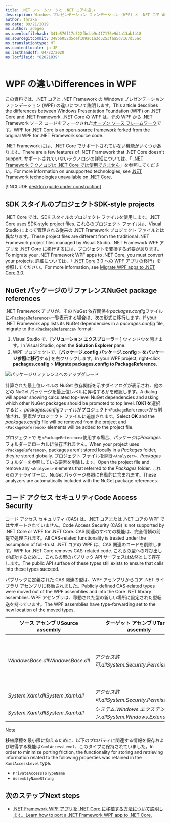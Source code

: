 ```yaml
---
title: .NET フレームワークと .NET コアの違い
description: Windows プレゼンテーション ファンデーション (WPF) と .NET コア WPF の .NET フレームワーク実装の違いについて説明します。 アプリを移行する際には、これらの非互換性を考慮する必要があります。
author: thraka
ms.date: 09/21/2019
ms.author: adegeo
ms.openlocfilehash: 341e576f17c522fbcbb9c417176e9d4a13ab1b18
ms.sourcegitcommit: 348bb052d5cef109a61a3d5253faa5d7167d55ac
ms.translationtype: MT
ms.contentlocale: ja-JP
ms.lasthandoff: 04/22/2020
ms.locfileid: "82021839"
---
```

# <a name="differences-in-wpf"></a><span data-ttu-id="4ee8a-104">WPF の違い</span><span class="sxs-lookup"><span data-stu-id="4ee8a-104">Differences in WPF</span></span>

<span data-ttu-id="4ee8a-105">この資料では、.NET コアと .NET Framework の Windows プレゼンテーション ファンデーション (WPF) の違いについて説明します。</span><span class="sxs-lookup"><span data-stu-id="4ee8a-105">This article describes the differences between Windows Presentation Foundation (WPF) on .NET Core and .NET Framework.</span></span> <span data-ttu-id="4ee8a-106">.NET Core の WPF は、元の WPF から .NET Framework ソース コードをフォークされた[オープン ソース フレームワーク](https://github.com/dotnet/wpf)です。</span><span class="sxs-lookup"><span data-stu-id="4ee8a-106">WPF for .NET Core is an [open-source framework](https://github.com/dotnet/wpf) forked from the original WPF for .NET Framework source code.</span></span>

<span data-ttu-id="4ee8a-107">.NET Framework には、.NET Core でサポートされていない機能がいくつかあります。</span><span class="sxs-lookup"><span data-stu-id="4ee8a-107">There are a few features of .NET Framework that .NET Core doesn't support.</span></span> <span data-ttu-id="4ee8a-108">サポートされていないテクノロジの詳細については、「 [.NET Framework テクノロジは .NET Core では使用できません](../../core/porting/net-framework-tech-unavailable.md)」を参照してください。</span><span class="sxs-lookup"><span data-stu-id="4ee8a-108">For more information on unsupported technologies, see [.NET Framework technologies unavailable on .NET Core](../../core/porting/net-framework-tech-unavailable.md).</span></span>

[!INCLUDE [desktop guide under construction](../../../includes/desktop-guide-preview-note.md)]

## <a name="sdk-style-projects"></a><span data-ttu-id="4ee8a-109">SDK スタイルのプロジェクト</span><span class="sxs-lookup"><span data-stu-id="4ee8a-109">SDK-style projects</span></span>

<span data-ttu-id="4ee8a-110">.NET Core では、SDK スタイルのプロジェクト ファイルを使用します。</span><span class="sxs-lookup"><span data-stu-id="4ee8a-110">.NET Core uses SDK-style project files.</span></span> <span data-ttu-id="4ee8a-111">これらのプロジェクト ファイルは、Visual Studio によって管理される従来の .NET Framework プロジェクト ファイルとは異なります。</span><span class="sxs-lookup"><span data-stu-id="4ee8a-111">These project files are different from the traditional .NET Framework project files managed by Visual Studio.</span></span> <span data-ttu-id="4ee8a-112">.NET Framework WPF アプリを .NET Core に移行するには、プロジェクトを変換する必要があります。</span><span class="sxs-lookup"><span data-stu-id="4ee8a-112">To migrate your .NET Framework WPF apps to .NET Core, you must convert your projects.</span></span> <span data-ttu-id="4ee8a-113">詳細については、「 [.NET Core 3.0 への WPF アプリの移行](convert-project-from-net-framework.md)」を参照してください。</span><span class="sxs-lookup"><span data-stu-id="4ee8a-113">For more information, see [Migrate WPF apps to .NET Core 3.0](convert-project-from-net-framework.md).</span></span>

## <a name="nuget-package-references"></a><span data-ttu-id="4ee8a-114">NuGet パッケージのリファレンス</span><span class="sxs-lookup"><span data-stu-id="4ee8a-114">NuGet package references</span></span>

<span data-ttu-id="4ee8a-115">.NET Framework アプリが、その NuGet 依存関係を*packages.config*ファイルに[`<PackageReference>`](/nuget/consume-packages/package-references-in-project-files)一覧表示する場合は、次の形式に移行します。</span><span class="sxs-lookup"><span data-stu-id="4ee8a-115">If your .NET Framework app lists its NuGet dependencies in a *packages.config* file, migrate to the [`<PackageReference>`](/nuget/consume-packages/package-references-in-project-files) format:</span></span>

1. <span data-ttu-id="4ee8a-116">Visual Studio で、[**ソリューション エクスプローラー** ] ウィンドウを開きます。</span><span class="sxs-lookup"><span data-stu-id="4ee8a-116">In Visual Studio, open the **Solution Explorer** pane.</span></span>
1. <span data-ttu-id="4ee8a-117">WPF プロジェクトで、[**パッケージ.config パッケージ.config** > **をパッケージ参照に移行**する] を右クリックします。</span><span class="sxs-lookup"><span data-stu-id="4ee8a-117">In your WPF project, right-click **packages.config** > **Migrate packages.config to PackageReference**.</span></span>

![パッケージリファレンスへのアップグレード](media/differences-from-net-framework/package-reference-migration.png)

<span data-ttu-id="4ee8a-119">計算された最上位レベルの NuGet 依存関係を示すダイアログが表示され、他のどの NuGet パッケージを最上位レベルに昇格するかを確認します。</span><span class="sxs-lookup"><span data-stu-id="4ee8a-119">A dialog will appear showing calculated top-level NuGet dependencies and asking which other NuGet packages should be promoted to top level.</span></span> <span data-ttu-id="4ee8a-120">**[OK] を**選択すると *、packages.config*ファイルがプロジェクト`<PackageReference>`から削除され、要素がプロジェクト ファイルに追加されます。</span><span class="sxs-lookup"><span data-stu-id="4ee8a-120">Select **OK** and the *packages.config* file will be removed from the project and `<PackageReference>` elements will be added to the project file.</span></span>

<span data-ttu-id="4ee8a-121">プロジェクトで を`<PackageReference>`使用する場合、パッケージは*Packages*フォルダーにローカルに保存されません。</span><span class="sxs-lookup"><span data-stu-id="4ee8a-121">When your project uses `<PackageReference>`, packages aren't stored locally in a *Packages* folder, they're stored globally.</span></span> <span data-ttu-id="4ee8a-122">プロジェクト ファイルを開き`<Analyzer>`*、Packages*フォルダーを参照している要素を削除します。</span><span class="sxs-lookup"><span data-stu-id="4ee8a-122">Open the project file and remove any `<Analyzer>` elements that referred to the *Packages* folder.</span></span> <span data-ttu-id="4ee8a-123">これらのアナライザーは、NuGet パッケージ参照に自動的に含まれます。</span><span class="sxs-lookup"><span data-stu-id="4ee8a-123">These analyzers are automatically included with the NuGet package references.</span></span>

## <a name="code-access-security"></a><span data-ttu-id="4ee8a-124">コード アクセス セキュリティ</span><span class="sxs-lookup"><span data-stu-id="4ee8a-124">Code Access Security</span></span>

<span data-ttu-id="4ee8a-125">コード アクセス セキュリティ (CAS) は、.NET コアまたは .NET コアの WPF ではサポートされていません。</span><span class="sxs-lookup"><span data-stu-id="4ee8a-125">Code Access Security (CAS) is not supported by .NET Core or WPF for .NET Core.</span></span> <span data-ttu-id="4ee8a-126">CAS 関連のすべての機能は、完全信頼の前提で処理されます。</span><span class="sxs-lookup"><span data-stu-id="4ee8a-126">All CAS-related functionality is treated under the assumption of full-trust.</span></span> <span data-ttu-id="4ee8a-127">.NET コアの WPF は、CAS 関連のコードを削除します。</span><span class="sxs-lookup"><span data-stu-id="4ee8a-127">WPF for .NET Core removes CAS-related code.</span></span> <span data-ttu-id="4ee8a-128">これらの型への呼び出しが成功するために、これらの型のパブリック API サーフェスは依然として存在します。</span><span class="sxs-lookup"><span data-stu-id="4ee8a-128">The public API surface of these types still exists to ensure that calls into these types succeed.</span></span>

<span data-ttu-id="4ee8a-129">パブリックに定義された CAS 関連の型は、WPF アセンブリからコア .NET ライブラリ アセンブリに移動されました。</span><span class="sxs-lookup"><span data-stu-id="4ee8a-129">Publicly defined CAS-related types were moved out of the WPF assemblies and into the Core .NET library assemblies.</span></span> <span data-ttu-id="4ee8a-130">WPF アセンブリは、移動された型の新しい場所に設定された型転送を持っています。</span><span class="sxs-lookup"><span data-stu-id="4ee8a-130">The WPF assemblies have type-forwarding set to the new location of the moved types.</span></span>

| <span data-ttu-id="4ee8a-131">ソース アセンブリ</span><span class="sxs-lookup"><span data-stu-id="4ee8a-131">Source assembly</span></span> | <span data-ttu-id="4ee8a-132">ターゲット アセンブリ</span><span class="sxs-lookup"><span data-stu-id="4ee8a-132">Target assembly</span></span> | <span data-ttu-id="4ee8a-133">Type</span><span class="sxs-lookup"><span data-stu-id="4ee8a-133">Type</span></span>                |
| --------------- | --------------- | ------------------- |
| <span data-ttu-id="4ee8a-134">*WindowsBase.dll*</span><span class="sxs-lookup"><span data-stu-id="4ee8a-134">*WindowsBase.dll*</span></span> | <span data-ttu-id="4ee8a-135">*アクセス許可.dll*</span><span class="sxs-lookup"><span data-stu-id="4ee8a-135">*System.Security.Permissions.dll*</span></span> | <xref:System.Security.Permissions.MediaPermission> <br /> <xref:System.Security.Permissions.MediaPermissionAttribute> <br /> <xref:System.Security.Permissions.MediaPermissionAudio> <br /> <xref:System.Security.Permissions.MediaPermissionImage> <br /> <xref:System.Security.Permissions.MediaPermissionVideo> <br /> <xref:System.Security.Permissions.WebBrowserPermission> <br /> <xref:System.Security.Permissions.WebBrowserPermissionAttribute> <br /> <xref:System.Security.Permissions.WebBrowserPermissionLevel> |
| <span data-ttu-id="4ee8a-136">*System.Xaml.dll*</span><span class="sxs-lookup"><span data-stu-id="4ee8a-136">*System.Xaml.dll*</span></span> | <span data-ttu-id="4ee8a-137">*アクセス許可.dll*</span><span class="sxs-lookup"><span data-stu-id="4ee8a-137">*System.Security.Permissions.dll*</span></span> | <xref:System.Xaml.Permissions.XamlLoadPermission> |
| <span data-ttu-id="4ee8a-138">*System.Xaml.dll*</span><span class="sxs-lookup"><span data-stu-id="4ee8a-138">*System.Xaml.dll*</span></span> | <span data-ttu-id="4ee8a-139">*システム.Windows.エクステンション.dll*</span><span class="sxs-lookup"><span data-stu-id="4ee8a-139">*System.Windows.Extension.dll*</span></span>    | <xref:System.Xaml.Permissions.XamlAccessLevel><br/> |

> [!NOTE]
> <span data-ttu-id="4ee8a-140">移植摩擦を最小限に抑えるために、以下のプロパティに関連する情報を保存および取得する機能は`XamlAccessLevel`、このタイプに保持されていました。</span><span class="sxs-lookup"><span data-stu-id="4ee8a-140">In order to minimize porting friction, the functionality for storing and retrieving information related to the following properties was retained in the `XamlAccessLevel` type.</span></span>
>
> - `PrivateAccessToTypeName`
> - `AssemblyNameString`

## <a name="next-steps"></a><span data-ttu-id="4ee8a-141">次のステップ</span><span class="sxs-lookup"><span data-stu-id="4ee8a-141">Next steps</span></span>

- [<span data-ttu-id="4ee8a-142">.NET Framework WPF アプリを .NET Core に移植する方法について説明します。</span><span class="sxs-lookup"><span data-stu-id="4ee8a-142">Learn how to port a .NET Framework WPF app to .NET Core.</span></span>](convert-project-from-net-framework.md)
